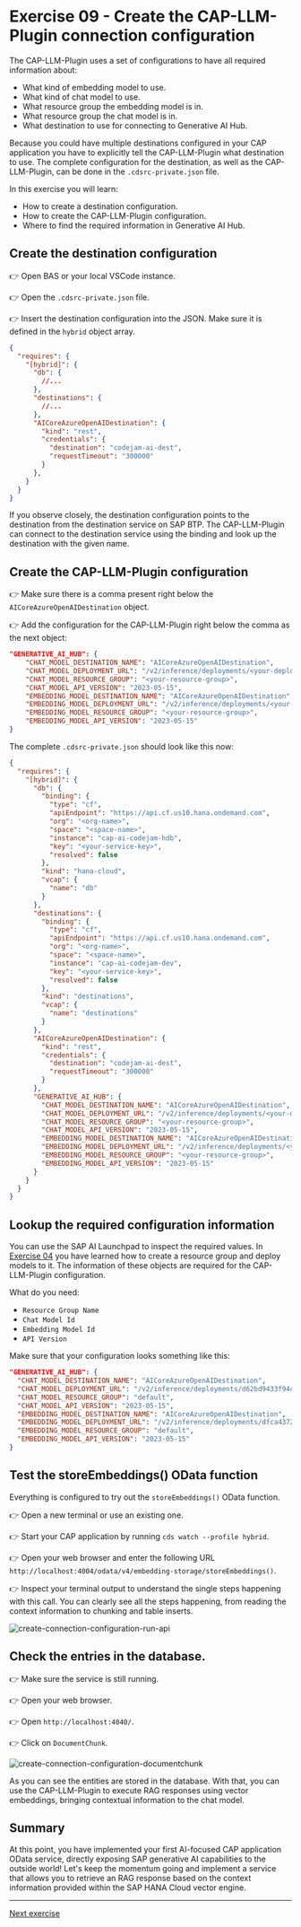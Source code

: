 # Exercise 09 - Create the CAP-LLM-Plugin connection configuration

The CAP-LLM-Plugin uses a set of configurations to have all required information about:

* What kind of embedding model to use.
* What kind of chat model to use.
* What resource group the embedding model is in.
* What resource group the chat model is in.
* What destination to use for connecting to Generative AI Hub.

Because you could have multiple destinations configured in your CAP application you have to explicitly tell the CAP-LLM-Plugin what destination to use. The complete configuration for the destination, as well as the CAP-LLM-Plugin, can be done in the `.cdsrc-private.json` file.

In this exercise you will learn:

* How to create a destination configuration.
* How to create the CAP-LLM-Plugin configuration.
* Where to find the required information in Generative AI Hub.

## Create the destination configuration

👉 Open BAS or your local VSCode instance.

👉 Open the `.cdsrc-private.json` file.

👉 Insert the destination configuration into the JSON. Make sure it is defined in the `hybrid` object array.

```JSON
{
  "requires": {
    "[hybrid]": {
      "db": {
        //...
      },
      "destinations": {
        //...
      },
      "AICoreAzureOpenAIDestination": {
        "kind": "rest",
        "credentials": {
          "destination": "codejam-ai-dest",
          "requestTimeout": "300000"
        }
      },
    }
  }
}
```

If you observe closely, the destination configuration points to the destination from the destination service on SAP BTP. The CAP-LLM-Plugin can connect to the destination service using the binding and look up the destination with the given name.

## Create the CAP-LLM-Plugin configuration

👉 Make sure there is a comma present right below the `AICoreAzureOpenAIDestination` object.

👉 Add the configuration for the CAP-LLM-Plugin right below the comma as the next object:

```JSON
"GENERATIVE_AI_HUB": {
    "CHAT_MODEL_DESTINATION_NAME": "AICoreAzureOpenAIDestination",
    "CHAT_MODEL_DEPLOYMENT_URL": "/v2/inference/deployments/<your-deployment-id>",
    "CHAT_MODEL_RESOURCE_GROUP": "<your-resource-group>",
    "CHAT_MODEL_API_VERSION": "2023-05-15",
    "EMBEDDING_MODEL_DESTINATION_NAME": "AICoreAzureOpenAIDestination",
    "EMBEDDING_MODEL_DEPLOYMENT_URL": "/v2/inference/deployments/<your-deployment-id>",
    "EMBEDDING_MODEL_RESOURCE_GROUP": "<your-resource-group>",
    "EMBEDDING_MODEL_API_VERSION": "2023-05-15"
}
```

The complete `.cdsrc-private.json` should look like this now:

```JSON
{
  "requires": {
    "[hybrid]": {
      "db": {
        "binding": {
          "type": "cf",
          "apiEndpoint": "https://api.cf.us10.hana.ondemand.com",
          "org": "<org-name>",
          "space": "<space-name>",
          "instance": "cap-ai-codejam-hdb",
          "key": "<your-service-key>",
          "resolved": false
        },
        "kind": "hana-cloud",
        "vcap": {
          "name": "db"
        }
      },
      "destinations": {
        "binding": {
          "type": "cf",
          "apiEndpoint": "https://api.cf.us10.hana.ondemand.com",
          "org": "<org-name>",
          "space": "<space-name>",
          "instance": "cap-ai-codejam-dev",
          "key": "<your-service-key>",
          "resolved": false
        },
        "kind": "destinations",
        "vcap": {
          "name": "destinations"
        }
      },
      "AICoreAzureOpenAIDestination": {
        "kind": "rest",
        "credentials": {
          "destination": "codejam-ai-dest",
          "requestTimeout": "300000"
        }
      },
      "GENERATIVE_AI_HUB": {
        "CHAT_MODEL_DESTINATION_NAME": "AICoreAzureOpenAIDestination",
        "CHAT_MODEL_DEPLOYMENT_URL": "/v2/inference/deployments/<your-deployment-id>",
        "CHAT_MODEL_RESOURCE_GROUP": "<your-resource-group>",
        "CHAT_MODEL_API_VERSION": "2023-05-15",
        "EMBEDDING_MODEL_DESTINATION_NAME": "AICoreAzureOpenAIDestination",
        "EMBEDDING_MODEL_DEPLOYMENT_URL": "/v2/inference/deployments/<your-deployment-id>",
        "EMBEDDING_MODEL_RESOURCE_GROUP": "<your-resource-group>",
        "EMBEDDING_MODEL_API_VERSION": "2023-05-15"
      }
    }
  }
}
```

## Lookup the required configuration information

You can use the SAP AI Launchpad to inspect the required values. In [Exercise 04](../04-create-resource-group/README.md) you have learned how to create a resource group and deploy models to it. The information of these objects are required for the CAP-LLM-Plugin configuration.

What do you need:

* `Resource Group Name`
* `Chat Model Id`
* `Embedding Model Id`
* `API Version`

Make sure that your configuration looks something like this:

```JSON
"GENERATIVE_AI_HUB": {
  "CHAT_MODEL_DESTINATION_NAME": "AICoreAzureOpenAIDestination",
  "CHAT_MODEL_DEPLOYMENT_URL": "/v2/inference/deployments/d62bd9433f94cc13",
  "CHAT_MODEL_RESOURCE_GROUP": "default",
  "CHAT_MODEL_API_VERSION": "2023-05-15",
  "EMBEDDING_MODEL_DESTINATION_NAME": "AICoreAzureOpenAIDestination",
  "EMBEDDING_MODEL_DEPLOYMENT_URL": "/v2/inference/deployments/dfca437277b3cea0",
  "EMBEDDING_MODEL_RESOURCE_GROUP": "default",
  "EMBEDDING_MODEL_API_VERSION": "2023-05-15"
}
```

## Test the storeEmbeddings() OData function

Everything is configured to try out the `storeEmbeddings()` OData function.

👉 Open a new terminal or use an existing one.

👉 Start your CAP application by running `cds watch --profile hybrid`.

👉 Open your web browser and enter the following URL `http://localhost:4004/odata/v4/embedding-storage/storeEmbeddings()`.

👉 Inspect your terminal output to understand the single steps happening with this call. You can clearly see all the steps happening, from reading the context information to chunking and table inserts.

![create-connection-configuration-run-api](./assets/04-create-connection-configuration-run-api.png)

## Check the entries in the database.

👉 Make sure the service is still running.

👉 Open your web browser.

👉 Open `http://localhost:4040/`.

👉 Click on `DocumentChunk`.

![create-connection-configuration-documentchunk](./assets/05-create-connection-configuration-documentchunk.png)

As you can see the entities are stored in the database. With that, you can use the CAP-LLM-Plugin to execute RAG responses using vector embeddings, bringing contextual information to the chat model.

## Summary

At this point, you have implemented your first AI-focused CAP application OData service, directly exposing SAP generative AI capabilities to the outside world! Let's keep the momentum going and implement a service that allows you to retrieve an RAG response based on the context information provided within the SAP HANA Cloud vector engine.

---

[Next exercise](../10-define-cap-doc-helper-service/README.md)
